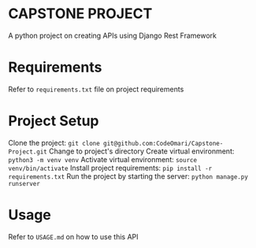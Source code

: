 # CAPSTONE PROJECT
A python project on creating APIs using Django Rest Framework

# Requirements
Refer to `requirements.txt` file on project requirements

# Project Setup
Clone the project: `git clone git@github.com:CodeOmari/Capstone-Project.git` 
Change to project's directory
Create virtual environment: `python3 -m venv venv`
Activate virtual environment: `source venv/bin/activate`
Install project requirements: `pip install -r requirements.txt`
Run the project by starting the server: `python manage.py runserver`

# Usage
Refer to `USAGE.md` on how to use this API
